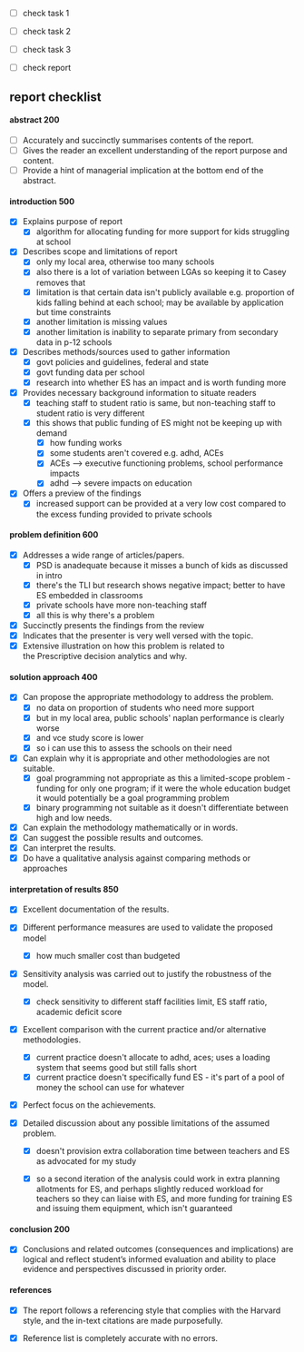 - [ ] check task 1
- [ ] check task 2
- [ ] check task 3
- [ ] check report


## report checklist

#### abstract 200
- [ ] Accurately and succinctly summarises contents of the report.
- [ ] Gives the reader an excellent understanding of the report purpose and content.
- [ ] Provide a hint of managerial implication at the bottom end of the abstract.

#### introduction 500
- [x] Explains purpose of report
	- [x] algorithm for allocating funding for more support for kids struggling at school
- [x] Describes scope and limitations of report
	- [x] only my local area, otherwise too many schools
	- [x] also there is a lot of variation between LGAs so keeping it to Casey removes that
	- [x] limitation is that certain data isn't publicly available e.g. proportion of kids falling behind at each school; may be available by application but time constraints
	- [x] another limitation is missing values
	- [x] another limitation is inability to separate primary from secondary data in p-12 schools
- [x] Describes methods/sources used to gather information
	- [x] govt policies and guidelines, federal and state
	- [x] govt funding data per school
	- [x] research into whether ES has an impact and is worth funding more
- [x] Provides necessary background information to situate readers
	- [x] teaching staff to student ratio is same, but non-teaching staff to student ratio is very different
	- [x] this shows that public funding of ES might not be keeping up with demand
		- [x] how funding works
		- [x] some students aren't covered e.g. adhd, ACEs
		- [x] ACEs --> executive functioning problems, school performance impacts
		- [x] adhd --> severe impacts on education
- [x] Offers a preview of the findings
	- [x] increased support can be provided at a very low cost compared to the excess funding provided to private schools

#### problem definition 600
- [x] Addresses a wide range of articles/papers.
	- [x] PSD is anadequate because it misses a bunch of kids as discussed in intro
	- [x] there's the TLI but research shows negative impact; better to have ES embedded in classrooms
	- [x] private schools have more non-teaching staff
	- [x] all this is why there's a problem
- [x] Succinctly presents the findings from the review
- [x] Indicates that the presenter is very well versed with the topic.
- [x] Extensive illustration on how this problem is related to the Prescriptive decision analytics and why.

#### solution approach 400
- [x] Can propose the appropriate methodology to address the problem.
	- [x] no data on proportion of students who need more support
	- [x] but in my local area, public schools' naplan performance is clearly worse
	- [x] and vce study score is lower
	- [x] so i can use this to assess the schools on their need
- [x] Can explain why it is appropriate and other methodologies are not suitable.
	- [x] goal programming not appropriate as this a limited-scope problem - funding for only one program; if it were the whole education budget it would potentially be a goal programming problem
	- [x] binary programming not suitable as it doesn't differentiate between high and low needs.
- [x] Can explain the methodology mathematically or in words.
- [x] Can suggest the possible results and outcomes.
- [x] Can interpret the results.
- [x] Do have a qualitative analysis against comparing methods or approaches

#### interpretation of results 850
- [x] Excellent documentation of the results.
- [x] Different performance measures are used to validate the proposed model
	- [x] how much smaller cost than budgeted

- [x] Sensitivity analysis was carried out to justify the robustness of the model.
	- [x] check sensitivity to different staff facilities limit, ES staff ratio, academic deficit score
- [x] Excellent comparison with the current practice and/or alternative methodologies.
	- [x] current practice doesn't allocate to adhd, aces; uses a loading system that seems good but still falls short
	- [x] current practice doesn't specifically fund ES - it's part of a pool of money the school can use for whatever
- [x] Perfect focus on the achievements.
- [x] Detailed discussion about any possible limitations of the assumed problem.

	- [x] doesn't provision extra collaboration time between teachers and ES as advocated for my study
	- [x] so a second iteration of the analysis could work in extra planning allotments for ES, and perhaps slightly reduced workload for teachers so they can liaise with ES, and more funding for training ES and issuing them equipment, which isn't guaranteed




#### conclusion 200
- [x] Conclusions and related outcomes (consequences and implications) are logical and reflect student’s informed evaluation and ability to place evidence and perspectives discussed in priority order.

#### references
- [x] The report follows a referencing style that complies with the Harvard style, and the in-text citations are made purposefully.
- [x] Reference list is completely accurate with no errors.

